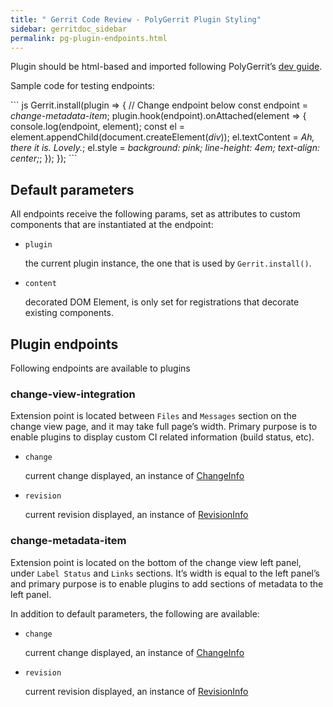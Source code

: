```yaml
---
title: " Gerrit Code Review - PolyGerrit Plugin Styling"
sidebar: gerritdoc_sidebar
permalink: pg-plugin-endpoints.html
---
```

Plugin should be html-based and imported following PolyGerrit’s [dev
guide](pg-plugin-dev.html#loading).

Sample code for testing endpoints:

\`\`\` js Gerrit.install(plugin ⇒ { // Change endpoint below const
endpoint = *change-metadata-item*;
plugin.hook(endpoint).onAttached(element ⇒ { console.log(endpoint,
element); const el = element.appendChild(document.createElement(*div*));
el.textContent = *Ah, there it is. Lovely.*; el.style = *background:
pink; line-height: 4em; text-align: center;*; }); }); \`\`\`

## Default parameters

All endpoints receive the following params, set as attributes to custom
components that are instantiated at the endpoint:

  - `plugin`
    
    the current plugin instance, the one that is used by
    `Gerrit.install()`.

  - `content`
    
    decorated DOM Element, is only set for registrations that decorate
    existing components.

## Plugin endpoints

Following endpoints are available to plugins

### change-view-integration

Extension point is located between `Files` and `Messages` section on the
change view page, and it may take full page’s width. Primary purpose is
to enable plugins to display custom CI related information (build
status, etc).

  - `change`
    
    current change displayed, an instance of
    [ChangeInfo](rest-api-changes.html#change-info)

  - `revision`
    
    current revision displayed, an instance of
    [RevisionInfo](rest-api-changes.html#revision-info)

### change-metadata-item

Extension point is located on the bottom of the change view left panel,
under `Label Status` and `Links` sections. It’s width is equal to the
left panel’s and primary purpose is to enable plugins to add sections of
metadata to the left panel.

In addition to default parameters, the following are available:

  - `change`
    
    current change displayed, an instance of
    [ChangeInfo](rest-api-changes.html#change-info)

  - `revision`
    
    current revision displayed, an instance of
    [RevisionInfo](rest-api-changes.html#revision-info)

